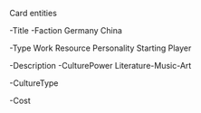 Card entities

-Title
-Faction
    Germany
    China

-Type
    Work
    Resource
    Personality
    Starting Player

-Description
-CulturePower
    Literature-Music-Art

-CultureType

-Cost